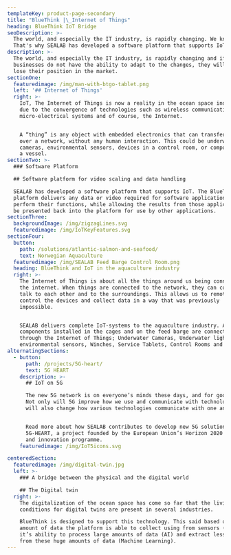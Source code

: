 ```yaml
---
templateKey: product-page-secondary
title: "BlueThink |\_Internet of Things"
heading: BlueThink IoT Bridge
seoDescription: >-
  The world, and especially the IT industry, is rapidly changing. We know this.
  That's why SEALAB has developed a software platform that supports IoT.
description: >-
  The world, and especially the IT industry, is rapidly changing and if
  businesses do not have the ability to adapt to the changes, they will easily
  lose their position in the market.
sectionOne:
  featuredimage: /img/man-with-btgo-tablet.png
  left: '## Internet of Things'
  right: >-
    IoT, The Internet of Things is now a reality in the ocean space industries
    due to the convergence of technologies such as wireless communications,
    micro-electrical systems and of course, the Internet.


    A “thing” is any object with embedded electronics that can transfer data
    over a network, without any human interaction. This could be underwater
    cameras, environmental sensors, devices in a control room, or components in
    a vessel.
sectionTwo: >-
  ### Software Platform

  ## Software platform for video scaling and data handling

  SEALAB has developed a software platform that supports IoT. The BlueThink™
  platform delivers any data or video required for software applications to
  perform their functions, while allowing the results from those applications to
  be presented back into the platform for use by other applications.
sectionThree:
  backgroundImage: /img/zigzagLines.svg
  featuredimage: /img/IoTKeyFeatures.svg
sectionFour:
  button:
    path: /solutions/atlantic-salmon-and-seafood/
    text: Norwegian Aquaculture
  featuredimage: /img/SEALAB Feed Barge Control Room.png
  heading: BlueThink and IoT in the aquaculture industry
  right: >-
    The Internet of Things is about all the things around us being connected to
    the internet. When things are connected to the network, they can connect,
    talk to each other and to the surroundings. This allows us to remotely
    control the devices and collect data in a way that was previously
    impossible.


    SEALAB delivers complete IoT-systems to the aquaculture industry. All
    components installed in the cages and on the feed barge are connected
    through the Internet of Things; Underwater Cameras, Underwater lights,
    environmental sensors, Winches, Service Tablets, Control Rooms and more.
alternatingSections:
  - button:
      path: /projects/5G-heart/
      text: 5G HEART
    description: >-
      ## IoT on 5G

      The new 5G network is on everyone’s minds these days, and for good reason.
      Not only will 5G improve how we use and communicate with technology, it
      will also change how various technologies communicate with one another.


      Read more about how SEALAB contributes to develop new 5G solutions through
      5G-HEART, a project founded by the European Union’s Horizon 2020 research
      and innovation programme.
    featuredimage: /img/IoT5icons.svg

centeredSection:
  featuredimage: /img/digital-twin.jpg
  left: >-
    ### A bridge between the physical and the digital world

    ## The Digital twin
  right: >-
    The digitalization of the ocean space has come so far that the living
    conditions for digital twins are present in several industries.

    BlueThink is designed to support this technology. This said based on the
    amount of data the platform is able to collect using from sensors (IoT),
    it’s ability to process large amounts of data (AI) and extract lessons
    from these huge amounts of data (Machine Learning).
---
```


